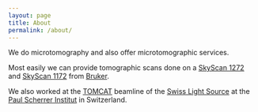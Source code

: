 ```yaml
---
layout: page
title: About
permalink: /about/
---
```


We do microtomography and also offer microtomographic services.

Most easily we can provide tomographic scans done on a [SkyScan 1272][1272] and [SkyScan 1172][1172] from [Bruker].

We also worked at the [TOMCAT] beamline of the [Swiss Light Source][SLS] at the [Paul Scherrer Institut][PSI] in Switzerland.

[1272]: http://bruker-microct.com/products/1272.htm
[1172]: http://bruker-microct.com/products/1172.htm
[Bruker]: http://bruker-microct.com/home.htm
[TOMCAT]: http://psi.ch/sls/tomcat
[SLS]: http://psi.ch/sls
[PSI]: http://psi.ch/
